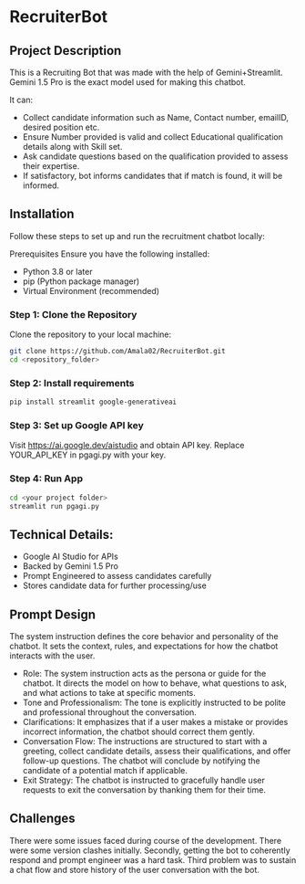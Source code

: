 # RecruiterBot

## Project Description
This is a Recruiting Bot that was made with the help of Gemini+Streamlit. Gemini 1.5 Pro is the exact model used for making this chatbot. 

It can: 
- Collect candidate information such as Name, Contact number, emailID, desired position etc.
- Ensure Number provided is valid and collect Educational qualification details along with Skill set. 
- Ask candidate questions based on the qualification provided to assess their expertise.
- If satisfactory, bot informs candidates that if match is found, it will be informed. 


## Installation

Follow these steps to set up and run the recruitment chatbot locally:

Prerequisites
Ensure you have the following installed:

- Python 3.8 or later
- pip (Python package manager)
- Virtual Environment (recommended)

### Step 1: Clone the Repository

Clone the repository to your local machine:
```bash
git clone https://github.com/Amala02/RecruiterBot.git
cd <repository_folder>
```
### Step 2: Install requirements

```bash
pip install streamlit google-generativeai
```
### Step 3: Set up Google API key

Visit https://ai.google.dev/aistudio and obtain API key. Replace YOUR_API_KEY in pgagi.py with your key.

### Step 4: Run App

```bash
cd <your project folder>
streamlit run pgagi.py
```    

## Technical Details:
- Google AI Studio for APIs
- Backed by Gemini 1.5 Pro
- Prompt Engineered to assess candidates carefully
- Stores candidate data for further processing/use

## Prompt Design
The system instruction defines the core behavior and personality of the chatbot. It sets the context, rules, and expectations for how the chatbot interacts with the user.

- Role: The system instruction acts as the persona or guide for the chatbot. It directs the model on how to behave, what questions to ask, and what actions to take at specific moments.
- Tone and Professionalism: The tone is explicitly instructed to be polite and professional throughout the conversation.
- Clarifications: It emphasizes that if a user makes a mistake or provides incorrect information, the chatbot should correct them gently.
- Conversation Flow: The instructions are structured to start with a greeting, collect candidate details, assess their qualifications, and offer follow-up questions. The chatbot will conclude by notifying the candidate of a potential match if applicable.
- Exit Strategy: The chatbot is instructed to gracefully handle user requests to exit the conversation by thanking them for their time.

## Challenges
There were some issues faced during course of the development. There were some version clashes initially. Secondly, getting the bot to coherently respond and prompt engineer was a hard task. Third problem was to sustain a chat flow and store history of the user conversation with the bot. 

